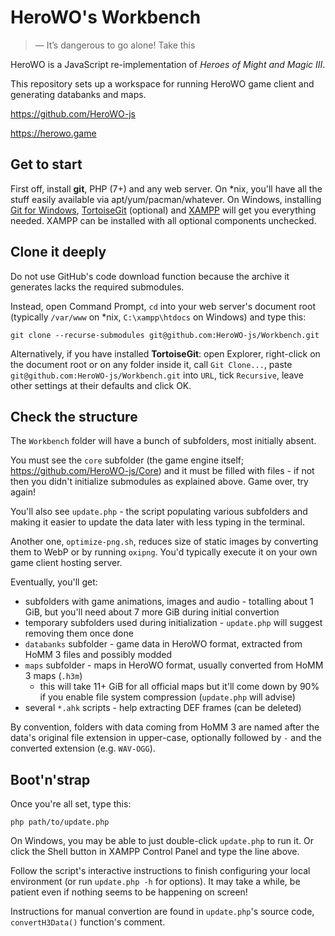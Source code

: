 # HeroWO's Workbench

> — It’s dangerous to go alone! Take this

HeroWO is a JavaScript re-implementation of *Heroes of Might and Magic III*.

This repository sets up a workspace for running HeroWO game client and generating databanks and maps.

https://github.com/HeroWO-js

https://herowo.game

## Get to start

First off, install **git**, PHP (7+) and any web server. On \*nix, you'll have all the stuff easily available via apt/yum/pacman/whatever. On Windows, installing [Git for Windows](https://github.com/git-for-windows/git/releases/), [TortoiseGit](https://tortoisegit.org/download/) (optional) and [XAMPP](https://sourceforge.net/projects/xampp/files/latest/download) will get you everything needed. XAMPP can be installed with all optional components unchecked.

## Clone it deeply

Do not use GitHub's code download function because the archive it generates lacks the required submodules.

Instead, open Command Prompt, `cd` into your web server's document root (typically `/var/www` on \*nix, `C:\xampp\htdocs` on Windows) and type this:

```
git clone --recurse-submodules git@github.com:HeroWO-js/Workbench.git
```

Alternatively, if you have installed **TortoiseGit**: open Explorer, right-click on the document root or on any folder inside it, call `Git Clone...`, paste `git@github.com:HeroWO-js/Workbench.git` into `URL`, tick `Recursive`, leave other settings at their defaults and click OK.

## Check the structure

The `Workbench` folder will have a bunch of subfolders, most initially absent.

You must see the `core` subfolder (the game engine itself; https://github.com/HeroWO-js/Core) and it must be filled with files - if not then you didn't initialize submodules as explained above. Game over, try again!

You'll also see `update.php` - the script populating various subfolders and making it easier to update the data later with less typing in the terminal.

Another one, `optimize-png.sh`, reduces size of static images by converting them to WebP or by running `oxipng`. You'd typically execute it on your own game client hosting server.

Eventually, you'll get:

* subfolders with game animations, images and audio - totalling about 1 GiB, but you'll need about 7 more GiB during initial convertion
* temporary subfolders used during initialization - `update.php` will suggest removing them once done
* `databanks` subfolder - game data in HeroWO format, extracted from HoMM 3 files and possibly modded
* `maps` subfolder - maps in HeroWO format, usually converted from HoMM 3 maps (`.h3m`)
  * this will take 11+ GiB for all official maps but it'll come down by 90% if you enable file system compression (`update.php` will advise)
* several `*.ahk` scripts - help extracting DEF frames (can be deleted)

By convention, folders with data coming from HoMM 3 are named after the data's original file extension in upper-case, optionally followed by `-` and the converted extension (e.g. `WAV-OGG`).

## Boot'n'strap

Once you're all set, type this:

```
php path/to/update.php
```

On Windows, you may be able to just double-click `update.php` to run it. Or click the Shell button in XAMPP Control Panel and type the line above.

Follow the script's interactive instructions to finish configuring your local environment (or run `update.php -h` for options). It may take a while, be patient even if nothing seems to be happening on screen!

Instructions for manual convertion are found in `update.php`'s source code, `convertH3Data()` function's comment.
